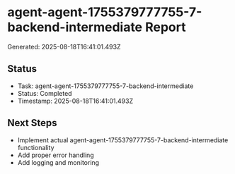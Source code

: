 # agent-agent-1755379777755-7-backend-intermediate Report

Generated: 2025-08-18T16:41:01.493Z

## Status
- Task: agent-agent-1755379777755-7-backend-intermediate
- Status: Completed
- Timestamp: 2025-08-18T16:41:01.493Z

## Next Steps
- Implement actual agent-agent-1755379777755-7-backend-intermediate functionality
- Add proper error handling
- Add logging and monitoring

